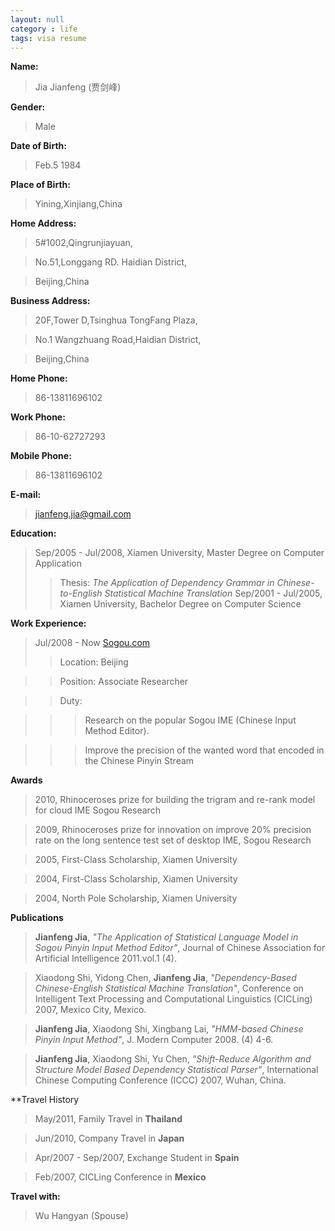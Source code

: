 ```yaml
---
layout: null
category : life 
tags: visa resume
---
```


**Name:** 
>Jia Jianfeng (贾剑峰)

**Gender:** 
>Male 

**Date of Birth:** 
>Feb.5 1984 

**Place of Birth:**
>Yining,Xinjiang,China

**Home Address:**
>5#1002,Qingrunjiayuan, 

>No.51,Longgang RD. Haidian District, 

>Beijing,China

**Business Address:**
>20F,Tower D,Tsinghua TongFang Plaza,

>No.1 Wangzhuang Road,Haidian District, 

>Beijing,China

**Home Phone:** 
>86-13811696102

**Work Phone:**
>86-10-62727293

**Mobile Phone:**
>86-13811696102

**E-mail:**
>jianfeng.jia@gmail.com

**Education:**
>Sep/2005 - Jul/2008, Xiamen University, Master Degree on Computer Application
>>Thesis: *The Application of Dependency Grammar in Chinese-to-English Statistical Machine Translation*
>Sep/2001 - Jul/2005, Xiamen University, Bachelor Degree on Computer Science

**Work Experience:**
>Jul/2008 - Now [Sogou.com]( http://www.sogou.com) 
>>Location: Beijing

>>Position: Associate Researcher

>>Duty:

>>>Research on the popular Sogou IME (Chinese Input Method Editor). 

>>>Improve the precision of the wanted word that encoded in the Chinese Pinyin Stream

**Awards**
>2010, Rhinoceroses prize for building the trigram and re-rank model for cloud IME Sogou Research

>2009, Rhinoceroses prize for innovation on improve 20% precision rate on the long sentence test set of desktop IME, Sogou Research

>2005, First-Class Scholarship, Xiamen University

>2004, First-Class Scholarship, Xiamen University

>2004, North Pole Scholarship, Xiamen University

**Publications**
>**Jianfeng Jia**, *"The Application of Statistical Language Model in Sogou Pinyin Input Method Editor"*, Journal of Chinese Association for Artificial Intelligence 2011.vol.1 (4).

>Xiaodong Shi, Yidong Chen, **Jianfeng Jia**, *"Dependency-Based Chinese-English Statistical Machine Translation"*, Conference on Intelligent Text Processing and Computational Linguistics (CICLing) 2007, Mexico City, Mexico.

>**Jianfeng Jia**, Xiaodong Shi, Xingbang Lai, *"HMM-based Chinese Pinyin Input Method"*, J. Modern Computer 2008. (4) 4-6.

>**Jianfeng Jia**, Xiaodong Shi, Yu Chen, *"Shift-Reduce Algorithm and Structure Model Based Dependency Statistical Parser"*, International Chinese Computing Conference (ICCC) 2007, Wuhan, China.

**Travel History
> May/2011, Family Travel in **Thailand**

> Jun/2010, Company Travel in **Japan**

> Apr/2007 - Sep/2007, Exchange Student in **Spain**

> Feb/2007, CICLing Conference in **Mexico**

**Travel with:**
>Wu Hangyan (Spouse)

